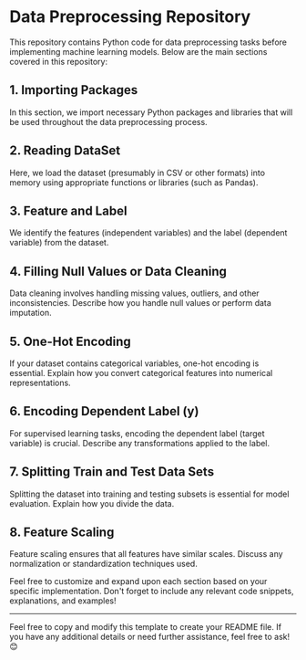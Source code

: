 # Data Preprocessing Repository

This repository contains Python code for data preprocessing tasks before implementing machine learning models. Below are the main sections covered in this repository:

## 1. Importing Packages
In this section, we import necessary Python packages and libraries that will be used throughout the data preprocessing process.

## 2. Reading DataSet
Here, we load the dataset (presumably in CSV or other formats) into memory using appropriate functions or libraries (such as Pandas).

## 3. Feature and Label
We identify the features (independent variables) and the label (dependent variable) from the dataset.

## 4. Filling Null Values or Data Cleaning
Data cleaning involves handling missing values, outliers, and other inconsistencies. Describe how you handle null values or perform data imputation.

## 5. One-Hot Encoding
If your dataset contains categorical variables, one-hot encoding is essential. Explain how you convert categorical features into numerical representations.

## 6. Encoding Dependent Label (y)
For supervised learning tasks, encoding the dependent label (target variable) is crucial. Describe any transformations applied to the label.

## 7. Splitting Train and Test Data Sets
Splitting the dataset into training and testing subsets is essential for model evaluation. Explain how you divide the data.

## 8. Feature Scaling
Feature scaling ensures that all features have similar scales. Discuss any normalization or standardization techniques used.

Feel free to customize and expand upon each section based on your specific implementation. Don't forget to include any relevant code snippets, explanations, and examples!

---

Feel free to copy and modify this template to create your README file. If you have any additional details or need further assistance, feel free to ask! 😊
